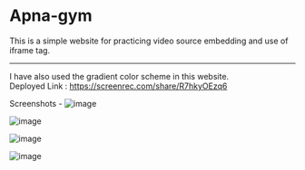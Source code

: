 # Apna-gym

This is a simple website for practicing video source embedding and use of iframe tag.<br> <hr>

I have also used the gradient color scheme in this website.<br>
Deployed Link : https://screenrec.com/share/R7hkyOEzq6

Screenshots - 
![image](https://github.com/koustavmoitra/Apna-gym/assets/78336764/06a3f63e-5ac2-4482-ae57-3cadb32d0cee)

![image](https://github.com/koustavmoitra/Apna-gym/assets/78336764/a67db5d7-2f35-45fd-8f2f-d7c40e8bb434)

![image](https://github.com/koustavmoitra/Apna-gym/assets/78336764/5612a534-9d63-455e-b921-c92ac14d7de2)

![image](https://github.com/koustavmoitra/Apna-gym/assets/78336764/363aee8e-5c5d-48e8-9013-06f123a764a7)



